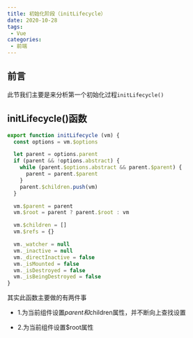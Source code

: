 ```yaml
---
title: 初始化阶段（initLifecycle）
date: 2020-10-28
tags:
 - Vue
categories:
 - 前端
---
```


## 前言

此节我们主要是来分析第一个初始化过程`initLifecycle()`

## initLifecycle()函数

```js
export function initLifecycle (vm) {
  const options = vm.$options

  let parent = options.parent
  if (parent && !options.abstract) {
    while (parent.$options.abstract && parent.$parent) {
      parent = parent.$parent
    }
    parent.$children.push(vm)
  }

  vm.$parent = parent
  vm.$root = parent ? parent.$root : vm

  vm.$children = []
  vm.$refs = {}

  vm._watcher = null
  vm._inactive = null
  vm._directInactive = false
  vm._isMounted = false
  vm._isDestroyed = false
  vm._isBeingDestroyed = false
}
```

其实此函数主要做的有两件事

* 1.为当前组件设置$parent和$children属性，并不断向上查找设置

* 2.为当前组件设置$root属性
